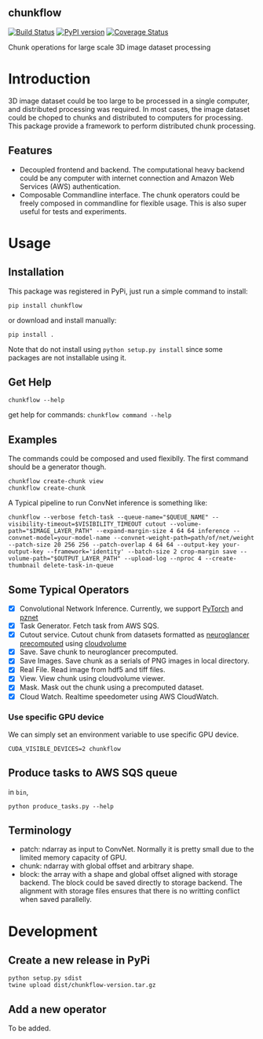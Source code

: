 chunkflow 
----------------------
[![Build Status](https://travis-ci.org/seung-lab/chunkflow.svg?branch=master)](https://travis-ci.org/seung-lab/chunkflow)
[![PyPI version](https://badge.fury.io/py/chunkflow.svg)](https://badge.fury.io/py/chunkflow)
[![Coverage Status](https://coveralls.io/repos/github/seung-lab/chunkflow/badge.svg?branch=master)](https://coveralls.io/github/seung-lab/chunkflow?branch=master)

Chunk operations for large scale 3D image dataset processing

# Introduction
3D image dataset could be too large to be processed in a single computer, and distributed processing was required. In most cases, the image dataset could be choped to chunks and distributed to computers for processing. This package provide a framework to perform distributed chunk processing. 

## Features
- Decoupled frontend and backend. The computational heavy backend could be any computer with internet connection and Amazon Web Services (AWS) authentication. 
- Composable Commandline interface. The chunk operators could be freely composed in commandline for flexible usage. This is also super useful for tests and experiments.

# Usage

## Installation
This package was registered in PyPi, just run a simple command to install:
```
pip install chunkflow
```

or download and install manually:
```
pip install .
```
Note that do not install using `python setup.py install` since some packages are not installable using it.

## Get Help
`chunkflow --help`

get help for commands: `chunkflow command --help`

## Examples
The commands could be composed and used flexiblly. The first command should be a generator though.
```
chunkflow create-chunk view
chunkflow create-chunk 
```
A Typical pipeline to run ConvNet inference is something like:
```
chunkflow --verbose fetch-task --queue-name="$QUEUE_NAME" --visibility-timeout=$VISIBILITY_TIMEOUT cutout --volume-path="$IMAGE_LAYER_PATH" --expand-margin-size 4 64 64 inference --convnet-model=your-model-name --convnet-weight-path=path/of/net/weight --patch-size 20 256 256 --patch-overlap 4 64 64 --output-key your-output-key --framework='identity' --batch-size 2 crop-margin save --volume-path="$OUTPUT_LAYER_PATH" --upload-log --nproc 4 --create-thumbnail delete-task-in-queue
```

## Some Typical Operators
- [x] Convolutional Network Inference. Currently, we support [PyTorch](https://pytorch.org) and [pznet](https://github.com/supersergiy/znnphi_interface)
- [x] Task Generator. Fetch task from AWS SQS.
- [x] Cutout service. Cutout chunk from datasets formatted as [neuroglancer precomputed](https://github.com/google/neuroglancer/tree/master/src/neuroglancer/datasource/precomputed) using [cloudvolume](https://github.com/seung-lab/cloud-volume)
- [x] Save. Save chunk to neuroglancer precomputed. 
- [x] Save Images. Save chunk as a serials of PNG images in local directory.
- [x] Real File. Read image from hdf5 and tiff files. 
- [x] View. View chunk using cloudvolume viewer.
- [x] Mask. Mask out the chunk using a precomputed dataset.
- [x] Cloud Watch. Realtime speedometer using AWS CloudWatch.

### Use specific GPU device
We can simply set an environment variable to use specific GPU device.

`CUDA_VISIBLE_DEVICES=2 chunkflow`

## Produce tasks to AWS SQS queue
in `bin`, 

`python produce_tasks.py --help`

## Terminology
- patch: ndarray as input to ConvNet. Normally it is pretty small due to the limited memory capacity of GPU.
- chunk: ndarray with global offset and arbitrary shape.
- block: the array with a shape and global offset aligned with storage backend. The block could be saved directly to storage backend. The alignment with storage files ensures that there is no writting conflict when saved parallelly.

# Development
## Create a new release in PyPi 
```
python setup.py sdist
twine upload dist/chunkflow-version.tar.gz
```

## Add a new operator
To be added.
